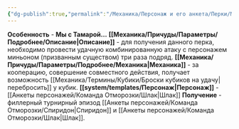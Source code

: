 ```yaml
---
{"dg-publish":true,"permalink":"/Механика/Персонаж и его анкета/Перки/Мы с Тамарой/","noteIcon":"","created":"2025-07-30T10:44:49.431+03:00","updated":"2025-07-29T23:53:08.416+03:00"}
---
```


**Особенность** - **Мы с Тамарой...**
**[[Механика/Причуды/Параметры/Подробнее/Описание\|Описание]]** - для получения данного перка, необходимо провести удачную комбинированную атаку с персонажем миньоном (призванным существом) три раза подряд. 
**[[Механика/Причуды/Параметры/Подробнее/Механика\|Механика]]** - за кооперацию, совершение совместного действия, получает возможность [[Механика/Термины/Кубики/Броски кубиков на удачу\|перебросить]] у кубик.
**[[system/templates/Персонаж\|Персонаж]]** - [[Анкеты персонажей/Команда Отморозки/Шлак\|Шлак]]
**Получение** - филлерный турнирный эпизод [[Анкеты персонажей/Команда Отморозки/Спиридон\|Спиридон]] и [[Анкеты персонажей/Команда Отморозки/Шлак\|Шлак]]. 
